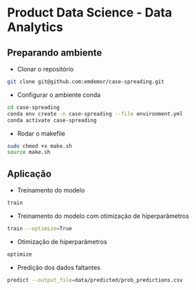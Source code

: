 # Product Data Science - Data Analytics


## Preparando ambiente

* Clonar o repositório
```bash
git clone git@github.com:emdemor/case-spreading.git
```

* Configurar o ambiente conda
``` bash
cd case-spreading
conda env create -n case-spreading --file environment.yml
conda activate case-spreading
```

* Rodar o makefile
``` bash
sudo chmod +x make.sh
source make.sh
```

## Aplicação

* Treinamento do modelo
``` bash
train
```

* Treinamento do modelo com otimização de hiperparâmetros
``` bash
train --optimize=True
```
* Otimização de hiperparâmetros
``` bash
optimize
```

* Predição dos dados faltantes
``` bash
predict --output_file=data/predicted/prob_predictions.csv
```
